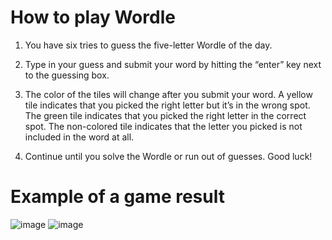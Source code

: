 # How to play Wordle

1. You have six tries to guess the five-letter Wordle of the day.

2. Type in your guess and submit your word by hitting the “enter” key next to the guessing box.

3. The color of the tiles will change after you submit your word. A yellow tile indicates that you picked the right letter but it’s in the wrong spot. The green tile indicates that you picked the right letter in the correct spot. The non-colored tile indicates that the letter you picked is not included in the word at all.

4. Continue until you solve the Wordle or run out of guesses. Good luck!



# Example of a game result
![image](https://user-images.githubusercontent.com/70067413/156295800-c9db2c9a-67a3-4d31-a614-9f26b92c977c.png)
![image](https://user-images.githubusercontent.com/70067413/156297051-b6d21a76-90a4-42f7-ac1f-33c51635b695.png)


